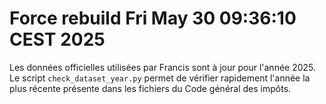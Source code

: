 # Force rebuild Fri May 30 09:36:10 CEST 2025

Les données officielles utilisées par Francis sont à jour pour l'année 2025.
Le script `check_dataset_year.py` permet de vérifier rapidement l'année la plus
récente présente dans les fichiers du Code général des impôts.
